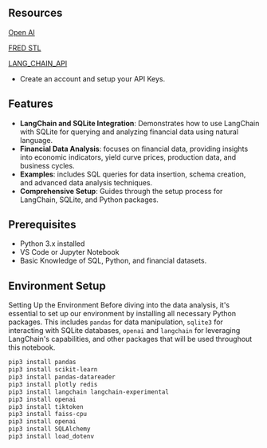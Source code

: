 ## Resources

[Open AI](https://platform.openai.com/)

[FRED STL](https://fred.stlouisfed.org/series/T10YFF)

[LANG_CHAIN_API](https://api.python.langchain.com/en/latest/langchain_api_reference.html)

- Create an account and setup your API Keys.

## Features

- <b>LangChain and SQLite Integration</b>: Demonstrates how to use LangChain with SQLite for querying and analyzing financial data using natural language.
- <b>Financial Data Analysis</b>: focuses on financial data, providing insights into economic indicators, yield curve prices, production data, and business cycles.
- <b>Examples</b>: includes SQL queries for data insertion, schema creation, and advanced data analysis techniques.
- <b>Comprehensive Setup</b>: Guides through the setup process for LangChain, SQLite, and Python packages.

## Prerequisites

- Python 3.x installed
- VS Code or Jupyter Notebook
- Basic Knowledge of SQL, Python, and financial datasets.

## Environment Setup

Setting Up the Environment
Before diving into the data analysis, it's essential to set up our environment by installing all necessary Python packages. This includes `pandas` for data manipulation, `sqlite3` for interacting with SQLite databases, `openai` and `langchain` for leveraging LangChain's capabilities, and other packages that will be used throughout this notebook.

```bash
pip3 install pandas
pip3 install scikit-learn
pip3 install pandas-datareader
pip3 install plotly redis
pip3 install langchain langchain-experimental
pip3 install openai
pip3 install tiktoken
pip3 install faiss-cpu
pip3 install openai
pip3 install SQLAlchemy
pip3 install load_dotenv
```
